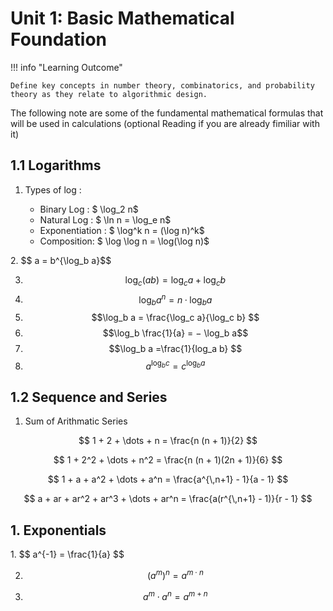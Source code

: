 # Unit 1: Basic Mathematical Foundation

!!! info "Learning Outcome"

    Define key concepts in number theory, combinatorics, and probability theory as they relate to algorithmic design.

The following note are some of the fundamental mathematical formulas that will be used in calculations (optional Reading if you are already fimiliar with it)

## 1.1 Logarithms

1.  Types of log :

    - Binary Log : $ \log_2 n$
    - Natural Log : $ \ln n = \log_e n$
    - Exponentiation : $ \log^k n = (\log n)^k$
    - Composition: $ \log \log n = \log(\log n)$

<div class="special-math">
2.  $$ a = b^{\log_b a}$$

3.  $$\log_c (ab) = \log_c a + \log_c b  $$
4.  $$\log_b a^n = n \cdotp \log_b a$$
5.  $$\log_b a = \frac{\log_c a}{\log_c b}   $$
6.  $$\log_b \frac{1}{a} = − \log_b a$$
7.  $$\log_b a =\frac{1}{log_a b} $$
8.  $$ a^{\log_b c} = c^{\log_b a} $$
</div>

## 1.2 Sequence and Series

1. Sum of Arithmatic Series

$$
1 + 2 + \dots + n = \frac{n (n + 1)}{2}
$$

$$
1 + 2^2 + \dots + n^2 = \frac{n (n + 1)(2n + 1)}{6}
$$

$$
1 + a + a^2 + \dots + a^n = \frac{a^{\,n+1} - 1}{a - 1}
$$

$$
a + ar + ar^2 + ar^3 + \dots + ar^n = \frac{a(r^{\,n+1} - 1)}{r - 1}
$$

## 1. Exponentials

<div class="special-math">
1. $$ a^{-1} = \frac{1}{a} $$

2. $$(a^{m})^{n} = a^{m \cdot n}$$

3. $$a^{m} \cdot a^{n} = a^{m + n}$$
</div>
